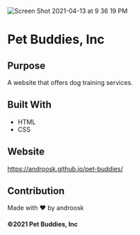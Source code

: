 ![Screen Shot 2021-04-13 at 9 36 19 PM](https://user-images.githubusercontent.com/46608870/114650947-559d3a80-9ca0-11eb-90d5-239e9d7c8d92.png)
# Pet Buddies, Inc

## Purpose
A website that offers dog training services.

## Built With
* HTML
* CSS

## Website
https://androosk.github.io/pet-buddies/

## Contribution
Made with ❤️ by androosk

#### ©️2021 Pet Buddies, Inc

